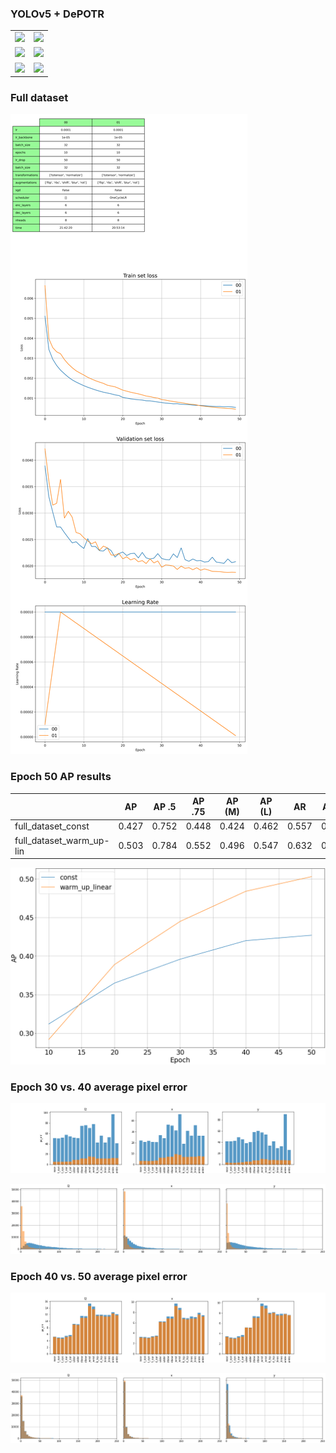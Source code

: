 ### YOLOv5 + DePOTR
|                      |                      |
|----------------------|----------------------|
| ![](gifs/v3_bb.gif)  | ![](gifs/v3_kpl.gif) | 
| ![](gifs/v1_bb.gif)  | ![](gifs/v1_kpl.gif) |
| ![](gifs/v2_bb.gif)  | ![](gifs/v2_kpl.gif) |




### Full dataset

![](00-01-ep50.png)

### Epoch 50 AP results
|                          | AP    | AP .5 | AP .75 | AP (M) | AP (L) | AR    | AR .5 | AR .75 | AR (M) | AR (L) |
|--------------------------|-------|-------|--------|--------|--------|-------|-------|--------|--------|--------|
| full_dataset_const       | 0.427 | 0.752 | 0.448  | 0.424  | 0.462  | 0.557 | 0.852 | 0.617  | 0.520  | 0.610  |
| full_dataset_warm_up-lin | 0.503 | 0.784 | 0.552  | 0.496  | 0.547  | 0.632 | 0.877 | 0.696  | 0.595  | 0.685  |


![](ap.png)

### Epoch 30 vs. 40 average pixel error

![](hist0_err_30_40.png)

![](hist2_err_30_40.png)



### Epoch 40 vs. 50 average pixel error

![](hist0_err_40_50.png)

![](hist2_err_40_50.png)
